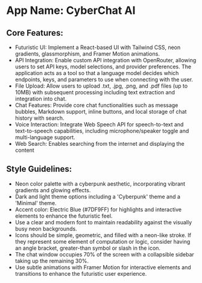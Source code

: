 # **App Name**: CyberChat AI

## Core Features:

- Futuristic UI: Implement a React-based UI with Tailwind CSS, neon gradients, glassmorphism, and Framer Motion animations.
- API Integration: Enable custom API integration with OpenRouter, allowing users to set API keys, model selections, and provider preferences. The application acts as a tool so that a language model decides which endpoints, keys, and parameters to use when connecting with the user.
- File Upload: Allow users to upload .txt, .jpg, .png, and .pdf files (up to 10MB) with subsequent processing including text extraction and integration into chat.
- Chat Features: Provide core chat functionalities such as message bubbles, Markdown support, inline buttons, and local storage of chat history with search.
- Voice Interaction: Integrate Web Speech API for speech-to-text and text-to-speech capabilities, including microphone/speaker toggle and multi-language support.
- Web Search: Enables searching from the internet and displaying the content

## Style Guidelines:

- Neon color palette with a cyberpunk aesthetic, incorporating vibrant gradients and glowing effects.
- Dark and light theme options including a 'Cyberpunk' theme and a 'Minimal' theme.
- Accent color: Electric Blue (#7DF9FF) for highlights and interactive elements to enhance the futuristic feel.
- Use a clear and modern font to maintain readability against the visually busy neon backgrounds.
- Icons should be simple, geometric, and filled with a neon-like stroke. If they represent some element of computation or logic, consider having an angle bracket, greater-than symbol or slash in the icon.
- The chat window occupies 70% of the screen with a collapsible sidebar taking up the remaining 30%.
- Use subtle animations with Framer Motion for interactive elements and transitions to enhance the futuristic user experience.